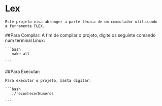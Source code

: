 # Lex
	Este projeto visa abranger a parte léxica de um compilador utilizando a ferramenta FLEX.


##Para Compilar:
	A fim de compilar o projeto, digite os seguinte comando num terminal Linux:

	```bash
	   make all

	```


##Para Executar:

	Para executar o projeto, basta digitar:

	```bash
	   ./reconhecerNumeros

	```

